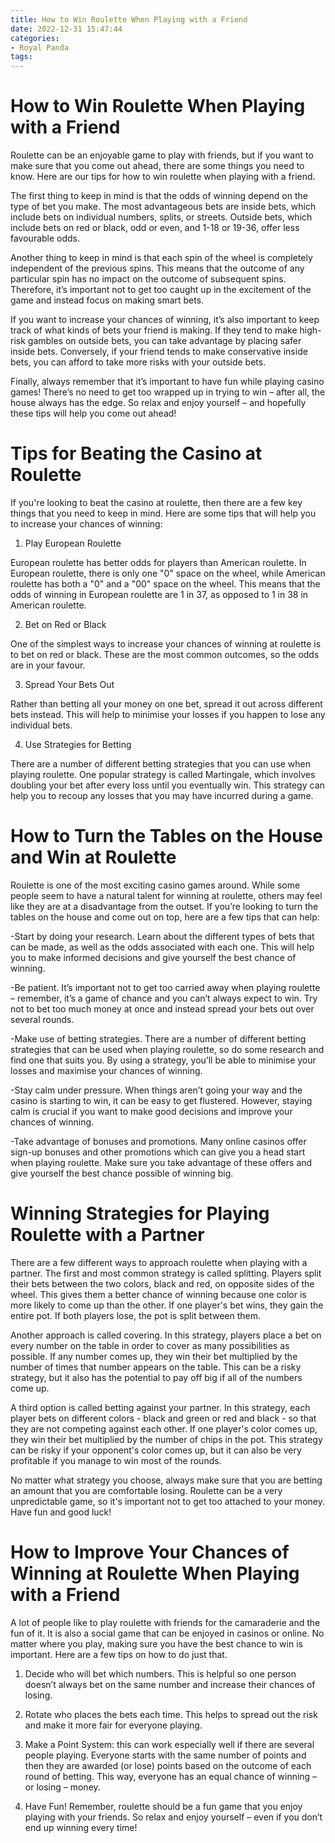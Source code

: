 ```yaml
---
title: How to Win Roulette When Playing with a Friend
date: 2022-12-31 15:47:44
categories:
- Royal Panda
tags:
---
```



#  How to Win Roulette When Playing with a Friend

Roulette can be an enjoyable game to play with friends, but if you want to make sure that you come out ahead, there are some things you need to know. Here are our tips for how to win roulette when playing with a friend.

The first thing to keep in mind is that the odds of winning depend on the type of bet you make. The most advantageous bets are inside bets, which include bets on individual numbers, splits, or streets. Outside bets, which include bets on red or black, odd or even, and 1-18 or 19-36, offer less favourable odds.

Another thing to keep in mind is that each spin of the wheel is completely independent of the previous spins. This means that the outcome of any particular spin has no impact on the outcome of subsequent spins. Therefore, it’s important not to get too caught up in the excitement of the game and instead focus on making smart bets.

If you want to increase your chances of winning, it’s also important to keep track of what kinds of bets your friend is making. If they tend to make high-risk gambles on outside bets, you can take advantage by placing safer inside bets. Conversely, if your friend tends to make conservative inside bets, you can afford to take more risks with your outside bets.

Finally, always remember that it’s important to have fun while playing casino games! There’s no need to get too wrapped up in trying to win – after all, the house always has the edge. So relax and enjoy yourself – and hopefully these tips will help you come out ahead!

#  Tips for Beating the Casino at Roulette

If you're looking to beat the casino at roulette, then there are a few key things that you need to keep in mind. Here are some tips that will help you to increase your chances of winning:

1. Play European Roulette

European roulette has better odds for players than American roulette. In European roulette, there is only one "0" space on the wheel, while American roulette has both a "0" and a "00" space on the wheel. This means that the odds of winning in European roulette are 1 in 37, as opposed to 1 in 38 in American roulette.

2. Bet on Red or Black

One of the simplest ways to increase your chances of winning at roulette is to bet on red or black. These are the most common outcomes, so the odds are in your favour.

3. Spread Your Bets Out

Rather than betting all your money on one bet, spread it out across different bets instead. This will help to minimise your losses if you happen to lose any individual bets.

4. Use Strategies for Betting

There are a number of different betting strategies that you can use when playing roulette. One popular strategy is called Martingale, which involves doubling your bet after every loss until you eventually win. This strategy can help you to recoup any losses that you may have incurred during a game.

#  How to Turn the Tables on the House and Win at Roulette

Roulette is one of the most exciting casino games around. While some people seem to have a natural talent for winning at roulette, others may feel like they are at a disadvantage from the outset. If you’re looking to turn the tables on the house and come out on top, here are a few tips that can help:

-Start by doing your research. Learn about the different types of bets that can be made, as well as the odds associated with each one. This will help you to make informed decisions and give yourself the best chance of winning.

-Be patient. It’s important not to get too carried away when playing roulette – remember, it’s a game of chance and you can’t always expect to win. Try not to bet too much money at once and instead spread your bets out over several rounds.

-Make use of betting strategies. There are a number of different betting strategies that can be used when playing roulette, so do some research and find one that suits you. By using a strategy, you’ll be able to minimise your losses and maximise your chances of winning.

-Stay calm under pressure. When things aren’t going your way and the casino is starting to win, it can be easy to get flustered. However, staying calm is crucial if you want to make good decisions and improve your chances of winning.

-Take advantage of bonuses and promotions. Many online casinos offer sign-up bonuses and other promotions which can give you a head start when playing roulette. Make sure you take advantage of these offers and give yourself the best chance possible of winning big.

#  Winning Strategies for Playing Roulette with a Partner

There are a few different ways to approach roulette when playing with a partner. The first and most common strategy is called splitting. Players split their bets between the two colors, black and red, on opposite sides of the wheel. This gives them a better chance of winning because one color is more likely to come up than the other. If one player's bet wins, they gain the entire pot. If both players lose, the pot is split between them.

Another approach is called covering. In this strategy, players place a bet on every number on the table in order to cover as many possibilities as possible. If any number comes up, they win their bet multiplied by the number of times that number appears on the table. This can be a risky strategy, but it also has the potential to pay off big if all of the numbers come up.

A third option is called betting against your partner. In this strategy, each player bets on different colors - black and green or red and black - so that they are not competing against each other. If one player's color comes up, they win their bet multiplied by the number of chips in the pot. This strategy can be risky if your opponent's color comes up, but it can also be very profitable if you manage to win most of the rounds.

No matter what strategy you choose, always make sure that you are betting an amount that you are comfortable losing. Roulette can be a very unpredictable game, so it's important not to get too attached to your money. Have fun and good luck!

#  How to Improve Your Chances of Winning at Roulette When Playing with a Friend

A lot of people like to play roulette with friends for the camaraderie and the fun of it. It is also a social game that can be enjoyed in casinos or online. No matter where you play, making sure you have the best chance to win is important. Here are a few tips on how to do just that.

1) Decide who will bet which numbers. This is helpful so one person doesn’t always bet on the same number and increase their chances of losing.

2) Rotate who places the bets each time. This helps to spread out the risk and make it more fair for everyone playing.

3) Make a Point System: this can work especially well if there are several people playing. Everyone starts with the same number of points and then they are awarded (or lose) points based on the outcome of each round of betting. This way, everyone has an equal chance of winning – or losing – money.

4) Have Fun! Remember, roulette should be a fun game that you enjoy playing with your friends. So relax and enjoy yourself – even if you don’t end up winning every time!